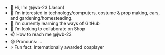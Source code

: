 - 👋 Hi, I’m @jwb-23 (Jason)
- 👀 I’m interested in technology/computers, costume & prop making, cars, and gardening/homesteading. 
- 🌱 I’m currently learning the ways of GitHub
- 💞️ I’m looking to collaborate on Shop
- 📫 How to reach me @jwb-23
- 😄 Pronouns: ...
- ⚡ Fun fact: Internationally awarded cosplayer

<!---
jwb-23/jwb-23 is a ✨ special ✨ repository because its `README.md` (this file) appears on your GitHub profile.
You can click the Preview link to take a look at your changes.
--->
